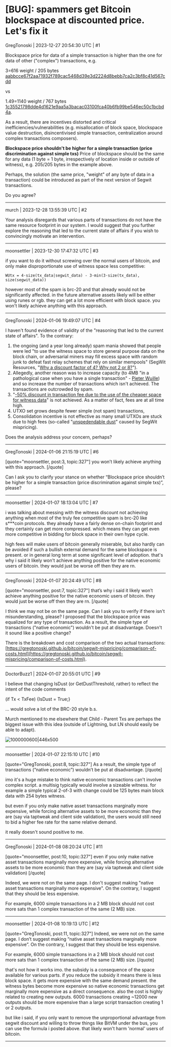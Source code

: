 # [BUG]: spammers get Bitcoin blockspace at discounted price. Let's fix it

GregTonoski | 2023-12-27 20:54:30 UTC | #1

Blockspace price for data of a simple transaction is higher than the one for data of other ("complex") transactions, e.g.
 
3=616 weight / 205 bytes [aabbcce67f2aa71932f789cac5468d39e3d2224d8bebb7ca2c3bf8c41d567cdd](https://mempool.space/tx/aabbcce67f2aa71932f789cac5468d39e3d2224d8bebb7ca2c3bf8c41d567cdd)

vs

1.49=1140 weight / 767 bytes [1c35521798dde4d1621e9aa5a3bacac03100fca40b6fb99be546ec50c1bcbd4a](https://mempool.space/tx/1c35521798dde4d1621e9aa5a3bacac03100fca40b6fb99be546ec50c1bcbd4a).

As a result, there are incentives distorted and critical inefficiencies/vulnerabilities (e.g. misallocation of block space, blockspace value destruction, disincentivised simple transaction, centralization around complex transactions composers).

**Blockspace price shouldn't be higher for a simple transaction (price discrimination against simple txs)**
Price of blockspace should be the same for any data (1 byte = 1 byte, irrespectively of location inside or outside of witness), e.g. 205/205 bytes in the example above. 

Perhaps, the solution (the same price, "weight" of any byte of data in a transaction) could be introduced as part of the next version of Segwit transactions.

Do you agree?

-------------------------

murch | 2023-12-28 13:55:39 UTC | #2

Your analysis disregards that various parts of transactions do not have the same resource footprint in our system. I would suggest that you further explore the reasoning that led to the current state of affairs if you wish to convincingly motivate an intervention.

-------------------------

moonsettler | 2023-12-30 17:47:32 UTC | #3

if you want to do it without screwing over the normal users of bitcoin, and only make disproportionate use of witness space less competitive:

`WUtx = 4·size(tx_data|segwit_data) - 3·min(3·size(tx_data), size(segwit_data))`

however most of the spam is brc-20 and that already would not be significantly affected. in the future alternative assets likely will be either using runes or rgb. they can get a lot more efficient with block space. you won't likely achieve anything with this approach.

-------------------------

GregTonoski | 2024-01-06 19:49:07 UTC | #4

I haven't found evidence of validity of the "reasoning that led to the current state of affairs". To the contrary:
1. the ongoing (and a year long already) spam mania showed that people were led "to use the witness space to store general purpose data on the block chain, or adversarial miners may fill excess space with random junk to defeat fast relay schemes that rely on similar mempools" (SegWit Resources, "[Why a discount factor of 4? Why not 2 or 8?](https://medium.com/segwit-co/why-a-discount-factor-of-4-why-not-2-or-8-bbcebe91721e)").
2. Allegedly, another reason was to increase capacity (to 4MB "in a pathological case when you have a single transaction"  - [Pieter Wuille](https://www.youtube.com/live/NOYNZB5BCHM?feature=shared&t=2105)) and so increase the number of transactions which isn't achieved. The transactions are outcrowded by spam. 
3. "[-50% discount in transaction fee due to the use of the cheaper space for witness data](https://youtu.be/T1fqOEhFP40?feature=shared&t=2577)" is not achieved. As a matter of fact, fees are at all time high.
4. UTXO set grows despite fewer simple (not spam) transactions,
5. Consolidation incentive is not effective as many small UTXOs are stuck due to high fees (so-called "[unspedendable dust](https://bitcoin.stackexchange.com/a/108336/135945)" caused by SegWit mispricing).

Does the analysis address your concern, perhaps?

-------------------------

GregTonoski | 2024-01-06 21:15:19 UTC | #6

[quote="moonsettler, post:3, topic:327"]
you won’t likely achieve anything with this approach.
[/quote]

Can I ask you to clarify your stance on whether “Blockspace price shouldn’t be higher for a simple transaction (price discrimination against simple txs)”, please?

-------------------------

moonsettler | 2024-01-07 18:13:04 UTC | #7

i was talking about messing with the witness discount not achieving anything when most of the truly fee competitive spam is brc-20 like s***coin protocols. they already have a fairly dense on-chain footprint and they certainly can get more compressed. which means they can get even more competitive in bidding for block space in their own hype cycle.

high fees will make users of bitcoin generally miserable, but also hardly can be avoided if such a bullish external demand for the same blockspace is present. or in general long term at some significant level of adoption. that's why i said it likely won't achieve anything positive for the native economic users of bitcoin. they would just be worse off then they are rn.

-------------------------

GregTonoski | 2024-01-07 20:24:49 UTC | #8

[quote="moonsettler, post:7, topic:327"]
that’s why i said it likely won’t achieve anything positive for the native economic users of bitcoin. they would just be worse off then they are rn.
[/quote]

I think we may not be on the same page. Can I ask you to verify if there isn't misunderstanding, please? I proposed that the blockspace price was equalized for any type of transaction. As a result, the simple type of transactions ("native economic") wouldn't be put at disadvantage. Doesn't it sound like a positive change?

There is the breakdown and cost comparison of the two actual transactions: [https://gregtonoski.github.io/bitcoin/segwit-mispricing/comparison-of-costs.html](https://gregtonoski.github.io/bitcoin/segwit-mispricing/comparison-of-costs.html).

-------------------------

DoctorBuzz1 | 2024-01-07 20:55:01 UTC | #9

I believe that changing IsDust (or GetDustThreshold, rather) to reflect the intent of the code comments 

(if Tx < TxFee) {IsDust = True;}

... would solve a lot of the BRC-20 style b.s.

Murch mentioned to me elsewhere that Child - Parent Txs are perhaps the biggest issue with this idea (outside of Lightning, but LN should easily be able to adapt).


![1000000600|446x500](upload://1fR1n6dTIKkaIX0r2EmD6YOIcSA.png)

-------------------------

moonsettler | 2024-01-07 22:15:10 UTC | #10

[quote="GregTonoski, post:8, topic:327"]
As a result, the simple type of transactions (“native economic”) wouldn’t be put at disadvantage.
[/quote]

imo it's a huge mistake to think native economic transactions can't involve complex script. a multisig typically would involve a sizeable witness. for example a simple typical 2-of-3 with change could be 125 bytes main block data with 254 bytes witness.

but even if you only make native asset transactions marginally more expensive, while forcing alternative assets to be more economic than they are (say via taptweak and client side validation), the users would still need to bid a higher fee rate for the same relative demand.

it really doesn't sound positive to me.

-------------------------

GregTonoski | 2024-01-08 08:20:24 UTC | #11

[quote="moonsettler, post:10, topic:327"]
even if you only make native asset transactions marginally more expensive, while forcing alternative assets to be more economic than they are (say via taptweak and client side validation)
[/quote]

Indeed, we were not on the same page. I don't suggest making "native asset transactions marginally more expensive". On the contrary, I suggest that they should be less expensive. 

For example, 6000 simple transactions in a 2 MB block should not cost more sats than 1 complex transaction of the same (2 MB) size.

-------------------------

moonsettler | 2024-01-08 10:19:13 UTC | #12

[quote="GregTonoski, post:11, topic:327"]
Indeed, we were not on the same page. I don’t suggest making “native asset transactions marginally more expensive”. On the contrary, I suggest that they should be less expensive.

For example, 6000 simple transactions in a 2 MB block should not cost more sats than 1 complex transaction of the same (2 MB) size.
[/quote]

that's not how it works imo. the subsidy is a consequence of the space available for various parts. if you reduce the subsidy it means there is less block space. it gets more expensive with the same demand present. the witness bytes become more expensive so native economic transactions get marginally more expensive as a direct consequence. also the cost is highly related to creating new outputs. 6000 transactions creating ~12000 new outputs should be more expensive than a large script transaction creating 1 or 2 outputs.

but like i said, if you only want to remove the unproportional advantage from segwit discount and willing to throw things like BitVM under the bus, you can use the formula i posted above. that likely won't harm 'normal' users of bitcoin.

-------------------------

